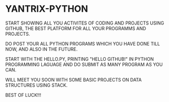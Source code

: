 # YANTRIX-PYTHON
START SHOWING ALL YOU ACTIVITES OF CODING AND PROJECTS USING GITHUB, THE BEST PLATFORM FOR ALL YOUR PROGRAMMS AND PROJECTS.

DO POST YOUR ALL PYTHON PROGRAMS WHICH YOU HAVE DONE TILL NOW, AND ALSO IN THE FUTURE.

START WITH THE HELLO.PY, PRINTING "HELLO GITHUB!" IN PYTHON PROGRAMMING LAGUAGE AND DO SUBMIT AS MANY PROGRAM AS YOU CAN.

WILL MEET YOU SOON WITH SOME BASIC PROJECTS ON DATA STRUCTURES USING STACK.

BEST OF LUCK!!!
